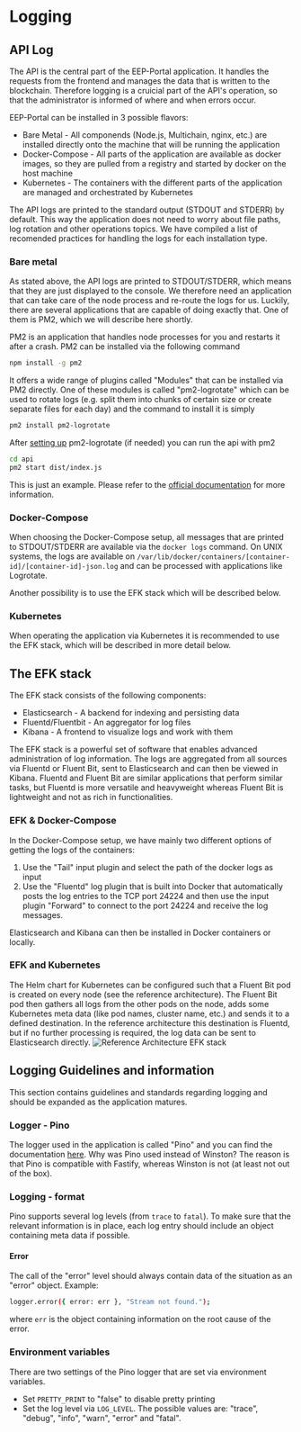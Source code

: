 # Logging

## API Log 
The API is the central part of the EEP-Portal application. It handles the requests from the frontend and manages the data that is written to the blockchain. Therefore logging is a cruicial part of the API's operation, so that the administrator is informed of where and when errors occur. 

EEP-Portal can be installed in 3 possible flavors: 
* Bare Metal - All componends (Node.js, Multichain, nginx, etc.) are installed directly onto the machine that will be running the application
* Docker-Compose - All parts of the application are available as docker images, so they are pulled from a registry and started by docker on the host machine
* Kubernetes - The containers with the different parts of the application are managed and orchestrated by Kubernetes

The API logs are printed to the standard output (STDOUT and STDERR) by default. This way the application does not need to worry about file paths, log rotation and other operations topics. We have compiled a list of recomended practices for handling the logs for each installation type. 

### Bare metal 
As stated above, the API logs are printed to STDOUT/STDERR, which means that they are just displayed to the console. We therefore need an application that can take care of the node process and re-route the logs for us. Luckily, there are several applications that are capable of doing exactly that. One of them is PM2, which we will describe here shortly. 


PM2 is an application that handles node processes for you and restarts it after a crash. PM2 can be installed via the following command
```bash 
npm install -g pm2
```
It offers a wide range of plugins called "Modules" that can be installed via PM2 directly. One of these modules is called "pm2-logrotate" which can be used to rotate logs (e.g. split them into chunks of certain size or create separate files for each day) and the command to install it is simply 
```bash
pm2 install pm2-logrotate
```
After [setting up](https://github.com/keymetrics/pm2-logrotate) pm2-logrotate (if needed) you can run the api with pm2 
```bash
cd api
pm2 start dist/index.js
```
This is just an example. Please refer to the [official documentation](http://pm2.keymetrics.io/) for more information. 

### Docker-Compose
When choosing the Docker-Compose setup, all messages that are printed to STDOUT/STDERR are available via the `docker logs` command. On UNIX systems, the logs are available on `/var/lib/docker/containers/[container-id]/[container-id]-json.log` and can be processed with applications like Logrotate. 

Another possibility is to use the EFK stack which will be described below. 

### Kubernetes
When operating the application via Kubernetes it is recommended to use the EFK stack, which will be described in more detail below. 

## The EFK stack
The EFK stack consists of the following components: 
* Elasticsearch - A backend for indexing and persisting data
* Fluentd/Fluentbit - An aggregator for log files
* Kibana - A frontend to visualize logs and work with them 

The EFK stack is a powerful set of software that enables advanced administration of log information. The logs are aggregated from all sources via Fluentd or Fluent Bit, sent to Elasticsearch and can then be viewed in Kibana. Fluentd and Fluent Bit are similar applications that perform similar tasks, but Fluentd is more versatile and heavyweight whereas Fluent Bit is lightweight and not as rich in functionalities. 

### EFK & Docker-Compose
In the Docker-Compose setup, we have mainly two different options of getting the logs of the containers: 

1) Use the "Tail" input plugin and select the path of the docker logs as input
2) Use the "Fluentd" log plugin that is built into Docker that automatically posts the log entries to the TCP port 24224 and then use the input plugin "Forward" to connect to the port 24224 and receive the log messages. 

Elasticsearch and Kibana can then be installed in Docker containers or locally. 

### EFK and Kubernetes
The Helm chart for Kubernetes can be configured such that a Fluent Bit pod is created on every node (see the reference architecture). The Fluent Bit pod then gathers all logs from the other pods on the node, adds some Kubernetes meta data (like pod names, cluster name, etc.) and sends it to a defined destination. In the reference architecture this destination is Fluentd, but if no further processing is required, the log data can be sent to Elasticsearch directly. 
![Reference Architecture EFK stack](./fluentd_architecture.png)


## Logging Guidelines and information
This section contains guidelines and standards regarding logging and should be expanded as the application matures. 

### Logger - Pino 
The logger used in the application is called "Pino" and you can find the documentation [here](https://github.com/pinojs/pino). Why was Pino used instead of Winston? The reason is that Pino is compatible with Fastify, whereas Winston is not (at least not out of the box). 

### Logging - format
Pino supports several log levels (from `trace` to `fatal`). To make sure that the relevant information is in place, each log entry should include an object containing meta data if possible.

#### Error
The call of the "error" level should always contain data of the situation as an "error" object. Example: 
```bash
logger.error({ error: err }, "Stream not found.");
``` 
where `err` is the object containing information on the root cause of the error.


### Environment variables
There are two settings of the Pino logger that are set via environment variables. 
* Set `PRETTY_PRINT` to "false" to disable pretty printing 
* Set the log level via `LOG_LEVEL`. The possible values are: "trace", "debug", "info", "warn", "error" and "fatal".